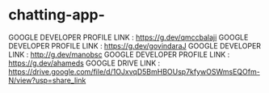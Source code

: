 # chatting-app-
GOOGLE DEVELOPER PROFILE LINK : https://g.dev/qmccbalaji
GOOGLE DEVELOPER PROFILE LINK : https://g.dev/govindaraJ
GOOGLE DEVELOPER LINK : http://g.dev/manobsc
GOOGLE DEVELOPER PROFILE LINK : https://g.dev/ahameds
GOOGLE DRIVE LINK : https://drive.google.com/file/d/1OJxvqD5BmHBOUsp7kfywOSWmsEQOfm-N/view?usp=share_link
